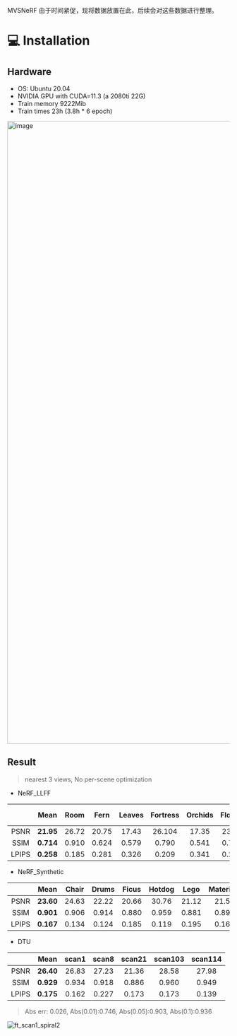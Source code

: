 MVSNeRF
由于时间紧促，现将数据放置在此，后续会对这些数据进行整理。
# :computer: Installation

## Hardware

* OS: Ubuntu 20.04  
* NVIDIA GPU with CUDA=11.3 (a 2080ti 22G)
* Train memory 9222Mib
* Train times 23h (3.8h * 6 epoch)

<img width="1409" alt="image" src="https://github.com/user-attachments/assets/46a1a05e-ef2d-43f2-9caf-c14357f007c4">

## Result
> nearest 3 views, No per-scene optimization
- NeRF_LLFF
  
|           |   Mean   |   Room   |   Fern   |   Leaves   |   Fortress   |   Orchids   |   Flower   |   T-Rex   |   Horns   |
|:---------:|:--------:|:--------:|:--------:|:----------:|:------------:|:-----------:|:----------:|:---------:|:---------:|
|    PSNR   | __21.95__|   26.72  |   20.75  |   17.43    |   26.104     |   17.35     |   23.75    |   20.75   |   22.74   |
|    SSIM   | __0.714__|   0.910  |   0.624  |   0.579    |   0.790      |   0.541     |   0.785    |   0.715   |   0.767   |
|    LPIPS  | __0.258__|   0.185  |   0.281  |   0.326    |   0.209      |   0.341     |   0.212    |   0.255   |   0.259   |

- NeRF_Synthetic
  
|           |   Mean   |  Chair   |   Drums   |   Ficus   |   Hotdog     |     Lego    |  Materials |    Mic    |    Ship   |
|:---------:|:--------:|:--------:|:--------:|:----------:|:------------:|:-----------:|:----------:|:---------:|:---------:|
|    PSNR   | __23.60__|   24.63  |   22.22   |   20.66   |    30.76     |   21.12     |   21.54    |   23.26   |   24.65   |
|    SSIM   | __0.901__|   0.906  |   0.914   |   0.880   |    0.959     |   0.881     |   0.891    |   0.938   |   0.839   |
|    LPIPS  | __0.167__|   0.134  |   0.124   |   0.185   |    0.119     |   0.195     |   0.165    |   0.100   |   0.315   |

- DTU
  
|           |   Mean   |   scan1   |   scan8   |   scan21   |   scan103   |   scan114   |   
|:---------:|:--------:|:---------:|:---------:|:----------:|:-----------:|:-----------:|
|    PSNR   | __26.40__|   26.83   |   27.23   |   21.36    |   28.58     |   27.98     |
|    SSIM   | __0.929__|   0.934   |   0.918   |   0.886    |   0.960     |   0.949     |
|    LPIPS  | __0.175__|   0.162   |   0.227   |   0.173    |   0.173     |   0.139     |
> Abs err: 0.026, Abs(0.01):0.746, Abs(0.05):0.903, Abs(0.1):0.936

![ft_scan1_spiral2](https://github.com/user-attachments/assets/a25b304e-579f-4526-a7ec-8897f104ee3e)
